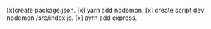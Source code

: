 [x]create package.json.
[x] yarn add nodemon.
[x] create script dev nodemon /src/index.js.
[x] ayrn add express.
